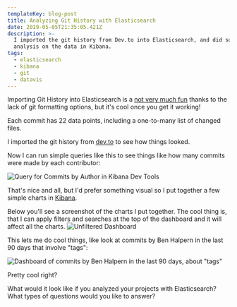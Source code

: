 ```yaml
---
templateKey: blog-post
title: Analyzing Git History with Elasticsearch
date: 2019-05-05T21:35:05.421Z
description: >-
  I imported the git history from Dev.to into Elasticsearch, and did some basic
  analysis on the data in Kibana.
tags:
  - elasticsearch
  - kibana
  - git
  - datavis
---
```

Importing Git History into Elasticsearch is a [not very much fun](https://searchbetter.dev/blog/importing-git-history-to-elasticsearch/) thanks to the lack of git formatting options, but it's cool once you get it working!

Each commit has 22 data points, including a one-to-many list of changed files. 

I imported the git history from [dev.to](https://github.com/thepracticaldev/dev.to) to see how things looked.

Now I can run simple queries like this to see things like how many commits were made by each contributor:

![Query for Commits by Author in Kibana Dev Tools](/img/devtools.png "Query for Commits by Author in Kibana Dev Tools")


That's nice and all, but I'd prefer something visual so I put together a few simple charts in [Kibana](https://www.elastic.co/products/kibana).

Below you'll see a screenshot of the charts I put together. The cool thing is, that I can apply filters and searches at the top of the dashboard and it will affect all the charts.
![Unfiltered Dashboard](/img/kibana-1.png "Unfiltered Dashboard")

This lets me do cool things, like look at commits by Ben Halpern in the last 90 days that involve "tags":

![Dashboard of commits by Ben Halpern in the last 90 days, about "tags"](/img/kibana-2.png "Dashboard of commits by Ben Halpern in the last 90 days, about \"tags\"")

Pretty cool right?

What would it look like if you analyzed your projects with Elasticsearch?
What types of questions would you like to answer?
